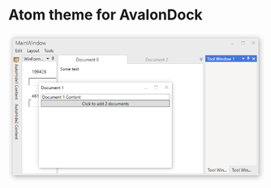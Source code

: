 # Atom theme for AvalonDock
![sample window](https://github.com/Gotyanov/AvalonDockStyle/blob/master/image.PNG?raw=true "sample window screenshot")
